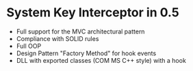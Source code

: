 # System Key Interceptor in 0.5
* Full support for the MVC architectural pattern
* Compliance with SOLID rules
* Full OOP
* Design Pattern "Factory Method" for hook events
* DLL with exported classes (COM MS C++ style) with a hook
